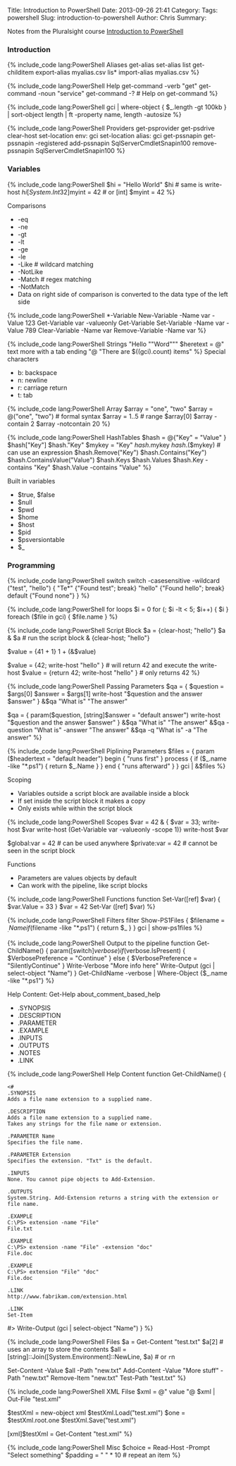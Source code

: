 Title: Introduction to PowerShell
Date: 2013-09-26 21:41
Category: 
Tags: powershell
Slug: introduction-to-powershell
Author: Chris
Summary: 

Notes from the Pluralsight course [Introduction to PowerShell](http://pluralsight.com/training/Courses/TableOfContents/powershell-intro)

### Introduction

{% include_code lang:PowerShell Aliases
get-alias
set-alias list get-childitem
export-alias myalias.csv lis*
import-alias myalias.csv
%}

{% include_code lang:PowerShell Help
get-command -verb "get"
get-command -noun "service"
get-command -? # Help on get-command
%}

{% include_code lang:PowerShell
gci |
  where-object { $_.length -gt 100kb } |
  sort-object length |
  ft -property name, length -autosize
%}

{% include_code lang:PowerShell Providers
get-psprovider
get-psdrive
clear-host
set-location env:
gci
set-location alias:
gci
get-pssnapin
get-pssnapin -registered
add-pssnapin SqlServerCmdletSnapin100
remove-pssnapin SqlServerCmdletSnapin100
%}

### Variables

{% include_code lang:PowerShell
$hi = "Hello World"
$hi # same is write-host $hi
[System.Int32]$myint = 42 # or [int] $myint = 42
%}

Comparisons

- -eq
- -ne
- -gt
- -lt
- -ge
- -le
- -Like # wildcard matching
- -NotLike
- -Match # regex matching
- -NotMatch
- Data on right side of comparison is converted to the data type of the left side

{% include_code lang:PowerShell *-Variable
New-Variable  -Name var -Value 123
Get-Variable var -valueonly
Get-Variable
Set-Variable -Name var -Value 789
Clear-Variable -Name var
Remove-Variable -Name var
%}

{% include_code lang:PowerShell Strings
"Hello ""Word"""
$heretext = @"
text
more
	with a tab
	ending
"@
"There are $((gci).count) items"
%}
Special characters

- b: backspace
- n: newline
- r: carriage return
- t: tab

{% include_code lang:PowerShell Array
$array = "one", "two"
$array = @("one", "two") # formal syntax
$array = 1..5 # range
$array[0]
$array -contain 2
$array -notcontain 20
%}

{% include_code lang:PowerShell HashTables
$hash = @{"Key" = "Value" }
$hash["Key"]
$hash."Key"
$mykey = "Key"
$hash.$mykey
$hash.$($mykey) # can use an expression
$hash.Remove("Key")
$hash.Contains("Key")
$hash.ContainsValue("Value")
$hash.Keys
$hash.Values
$hash.Key -contains "Key"
$hash.Value -contains "Value"
%}

Built in variables

- $true, $false
- $null
- $pwd
- $home
- $host
- $pid
- $psversiontable
- $_

### Programming

{% include_code lang:PowerShell switch
switch -casesensitive -wildcard ("test", "hello")
{
	"Te*" {"Found test"; break}
	"hello" {"Found hello"; break}
	default {"Found none"}
}
%}

{% include_code lang:PowerShell for loops
$i = 0
for (; $i -lt < 5; $i++)
{
	$i
}
foreach ($file in gci)
{
	$file.name
}
%}

{% include_code lang:PowerShell Script Block
$a = {clear-host; "hello"}
$a
& $a # run the script block
& {clear-host; "hello"}

$value = {41 + 1}
1 + (&$value)

$value = {42; write-host "hello" } # will return 42 and execute the write-host
$value = {return 42; write-host "hello" } # only returns 42
%}

{% include_code lang:PowerShell Passing Parameters
$qa = {
	$question = $args[0]
	$answer = $args[1]
	write-host "$question and the answer $answer"
}
&$qa "What is" "The answer"

$qa = {
	param($question, [string]$answer = "default answer")
	write-host "$question and the answer $answer"
}
&$qa "What is" "The answer"
&$qa -question "What is" -answer "The answer"
&$qa -q "What is" -a "The answer"
%}

{% include_code lang:PowerShell Piplining Parameters
$files = 
{
	param ($headertext = "default header")
	begin { "runs first" }
	process {
		if ($_.name -like "*.ps1")
		{ return $_.Name }
	}
	end { "runs afterward" }
}
gci | &$files
%}

Scoping

- Variables outside a script block are available inside a block
- If set inside the script block it makes a copy
- Only exists while within the script block

{% include_code lang:PowerShell Scopes
$var = 42
& { $var = 33;
	write-host $var
	write-host (Get-Variable var -valueonly -scope 1)}
write-host $var

$global:var = 42 # can be used anywhere
$private:var = 42 # cannot be seen in the script block

Functions
- Parameters are values objects by default
- Can work with the pipeline, like script blocks

{% include_code lang:PowerShell Functions
function  Set-Var([ref] $var)
{
	$var.Value = 33
}
$var = 42
Set-Var ([ref] $var)
%}

{% include_code lang:PowerShell Filters
filter Show-PS1Files
{
	$filename = $_.Name
		if ($filename -like "*.ps1")
		{
			return $_
		}
}
gci | show-ps1files
%}

{% include_code lang:PowerShell Output to the pipeline
function Get-ChildName()
{
	param([switch]$verbose)
	if ($verbose.IsPresent)
	{
		$VerbosePreference = "Continue"
	}
	else
	{
		$VerbosePreference = "SilentlyContinue"
	}
	Write-Verbose "More info here"
	Write-Output (gci | select-object "Name")
}
Get-ChildName -verbose | Where-Object {$_.name -like "*.ps1"}
%}

Help Content: Get-Help about_comment_based_help

- .SYNOPSIS
- .DESCRIPTION
- .PARAMETER
- .EXAMPLE
- .INPUTS
- .OUTPUTS
- .NOTES
- .LINK

{% include_code lang:PowerShell Help Content
function Get-ChildName()
{

	<#
	.SYNOPSIS 
	Adds a file name extension to a supplied name.

	.DESCRIPTION
	Adds a file name extension to a supplied name. 
	Takes any strings for the file name or extension.

	.PARAMETER Name
	Specifies the file name.

	.PARAMETER Extension
	Specifies the extension. "Txt" is the default.

	.INPUTS
	None. You cannot pipe objects to Add-Extension.

	.OUTPUTS
	System.String. Add-Extension returns a string with the extension or file name.

	.EXAMPLE
	C:\PS> extension -name "File"
	File.txt

	.EXAMPLE
	C:\PS> extension -name "File" -extension "doc"
	File.doc

	.EXAMPLE
	C:\PS> extension "File" "doc"
	File.doc

	.LINK
	http://www.fabrikam.com/extension.html

	.LINK
	Set-Item
#>
	Write-Output (gci | select-object "Name")
}
%}

{% include_code lang:PowerShell Files
$a = Get-Content "test.txt"
$a[2] # uses an array to store the contents
$all = [string]::Join([System.Environment]::NewLine, $a) # or `r`n

Set-Content -Value $all -Path "new.txt"
Add-Content -Value "More stuff" -Path "new.txt"
Remove-Item "new.txt"
Test-Path "test.txt"
%}

{% include_code lang:PowerShell XML Filse
$xml = @"
<root>
	<one>value</one>
</root>
"@
$xml | Out-File "test.xml"

$testXml = new-object xml
$testXml.Load("test.xml")
$one = $testXml.root.one
$testXml.Save("test.xml")

[xml]$testXml = Get-Content "test.xml"
%}

{% include_code lang:PowerShell Misc
$choice = Read-Host -Prompt "Select something"
$padding = " " * 10 # repeat an item
%}
